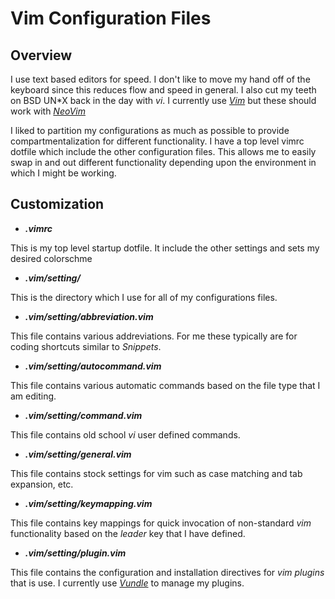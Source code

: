 # Vim Configuration Files

## Overview

I use text based editors for speed.  I don't like to move my hand off of
  the keyboard since this reduces flow and speed in general.  I also cut my
  teeth on BSD UN*X back in the day with _vi_.  I currently use
  [_Vim_](http://www.vim.org/) but these should work with
  [_NeoVim_](https://neovim.io/)

I liked to partition my configurations as much as possible to provide
  compartmentalization for different functionality.  I have a top level
  vimrc dotfile which include the other configuration files.  This allows
  me to easily swap in and out different functionality depending upon the
  environment in which I might be working.

## Customization

* **_.vimrc_**

This is my top level startup dotfile.  It include the other settings and
sets my desired colorschme

* **_.vim/setting/_**

This is the directory which I use for all of my configurations files.

* **_.vim/setting/abbreviation.vim_**

This file contains various addreviations.  For me these typically are for
coding shortcuts similar to _Snippets_.

* **_.vim/setting/autocommand.vim_**

This file contains various automatic commands based on the file type that I
am editing.

* **_.vim/setting/command.vim_**

This file contains old school _vi_ user defined commands.

* **_.vim/setting/general.vim_**

This file contains stock settings for vim such as case matching and tab
expansion, etc.

* **_.vim/setting/keymapping.vim_**

This file contains key mappings for quick invocation of non-standard _vim_
functionality based on the _leader_ key that I have defined.

* **_.vim/setting/plugin.vim_**

This file contains the configuration and installation directives for _vim
plugins_ that is use.  I currently use
[_Vundle_](https://github.com/VundleVim/Vundle.vim) to manage my plugins.
